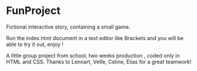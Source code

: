 # FunProject
Fictional interactive story, containing a small game.

Run the index.html document in a text editor like Brackets and you will be able to try it out, enjoy ! 

A little group project from school, two weeks production , coded only in HTML and CSS.
Thanks to Lennart, Vetle, Celine, Elias for a great teamwork! 
